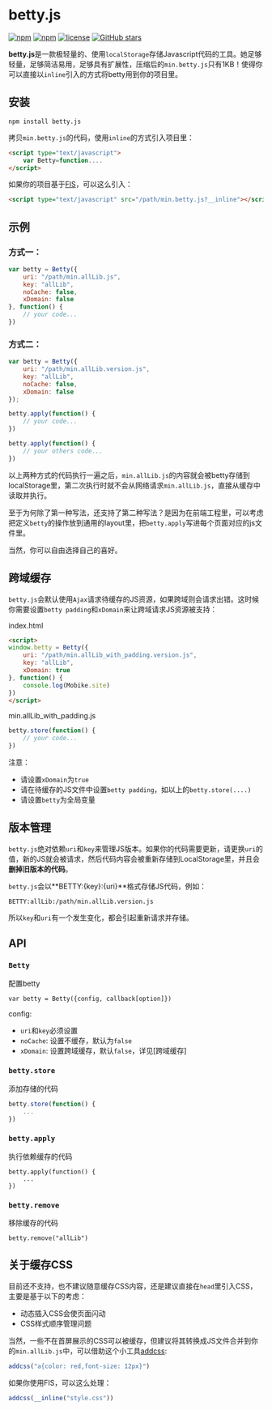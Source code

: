 # betty.js

[![npm](https://img.shields.io/npm/v/betty.js.svg?style=flat-square)](https://www.npmjs.com/package/betty.js)
[![npm](https://img.shields.io/npm/dt/betty.js.svg?style=flat-square)](https://www.npmjs.com/package/betty.js)
[![license](https://img.shields.io/github/license/binnng/betty.js.svg?style=flat-square)](https://github.com/binnng/betty.js)
[![GitHub stars](https://img.shields.io/github/stars/binnng/betty.js.svg?style=social&label=Star)](https://github.com/binnng/betty.js)


**betty.js**是一款极轻量的、使用`localStorage`存储Javascript代码的工具。她足够轻量，足够简洁易用，足够具有扩展性，压缩后的`min.betty.js`只有1KB！使得你可以直接以`inline`引入的方式将betty用到你的项目里。

## 安装

``` shell
npm install betty.js
```

拷贝`min.betty.js`的代码，使用`inline`的方式引入项目里：

``` html
<script type="text/javascript">
	var Betty=function....
</script>
```

如果你的项目基于[FIS](http://fis.baidu.com)，可以这么引入：

``` html
<script type="text/javascript" src="/path/min.betty.js?__inline"></script>
```

## 示例

### 方式一：

``` javascript
var betty = Betty({
	uri: "/path/min.allLib.js",
	key: "allLib",
	noCache: false,
	xDomain: false
}, function() {
	// your code...
})
```
### 方式二：

``` javascript
var betty = Betty({
	uri: "/path/min.allLib.version.js",
	key: "allLib",
	noCache: false,
	xDomain: false
});

betty.apply(function() {
	// your code...
})

betty.apply(function() {
	// your others code...
})
```

以上两种方式的代码执行一遍之后，`min.allLib.js`的内容就会被betty存储到localStorage里，第二次执行时就不会从网络请求`min.allLib.js`，直接从缓存中读取并执行。

至于为何除了第一种写法，还支持了第二种写法？是因为在前端工程里，可以考虑把定义`betty`的操作放到通用的layout里，把`betty.apply`写进每个页面对应的js文件里。

当然，你可以自由选择自己的喜好。

## 跨域缓存

`betty.js`会默认使用`Ajax`请求待缓存的JS资源，如果跨域则会请求出错。这时候你需要设置`betty padding`和`xDomain`来让跨域请求JS资源被支持：

index.html

``` html
<script>
window.betty = Betty({
	uri: "/path/min.allLib_with_padding.version.js",
	key: "allLib",
	xDomain: true
}, function() {
	console.log(Mobike.site)
})
</script>
```

min.allLib_with_padding.js

``` javascript
betty.store(function() {
	// your code...
})
```

注意：
* 请设置`xDomain`为`true`
* 请在待缓存的JS文件中设置`betty padding`，如以上的`betty.store(....)`
* 请设置`betty`为全局变量

## 版本管理

`betty.js`绝对依赖`uri`和`key`来管理JS版本。如果你的代码需要更新，请更换`uri`的值，新的JS就会被请求，然后代码内容会被重新存储到LocalStorage里，并且会**删掉旧版本的代码**。

`betty.js`会以**BETTY:{key}:{uri}**格式存储JS代码，例如：

```
BETTY:allLib:/path/min.allLib.version.js
```

所以`key`和`uri`有一个发生变化，都会引起重新请求并存储。

## API

### `Betty`
配置betty

`var betty = Betty({config, callback[option]})`

config:

* `uri`和`key`必须设置
* `noCache`: 设置不缓存，默认为`false`
* `xDomain`: 设置跨域缓存，默认`false`，详见[跨域缓存]

### `betty.store`
添加存储的代码

``` javascript
betty.store(function() {
	...
})
```

### `betty.apply`
执行依赖缓存的代码

```
betty.apply(function() {
	...
})
```

### `betty.remove`
移除缓存的代码

```
betty.remove("allLib")
```


## 关于缓存CSS
目前还不支持，也不建议随意缓存CSS内容，还是建议直接在`head`里引入CSS，主要是基于以下的考虑：

* 动态插入CSS会使页面闪动
* CSS样式顺序管理问题

当然，一些不在首屏展示的CSS可以被缓存，但建议将其转换成JS文件合并到你的`min.allLib.js`中，可以借助这个小工具[addcss](https://github.com/binnng/addcss.js):

``` javascript
addcss("a{color: red,font-size: 12px}")
```

如果你使用FIS，可以这么处理：

``` javascript
addcss(__inline("style.css"))
```




